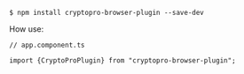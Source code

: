 ```
$ npm install cryptopro-browser-plugin --save-dev
```

How use:

```
// app.component.ts

import {CryptoProPlugin} from "cryptopro-browser-plugin";


```